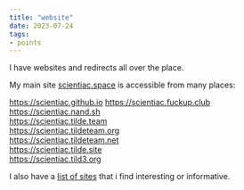 ```yaml
---
title: "website"
date: 2023-07-24
tags:
- points
---
```


I have websites and redirects all over the place. 

My main site [scientiac.space](https://scientiac.space) is accessible from many places:

https://scientiac.github.io
https://scientiac.fuckup.club  
https://scientiac.nand.sh  
https://scientiac.tilde.team  
https://scientiac.tildeteam.org  
https://scientiac.tildeteam.net  
https://scientiac.tilde.site  
https://scientiac.tild3.org  

I also have a [list of sites](thoughts/list%20of%20sites.md) that i find interesting or informative.
